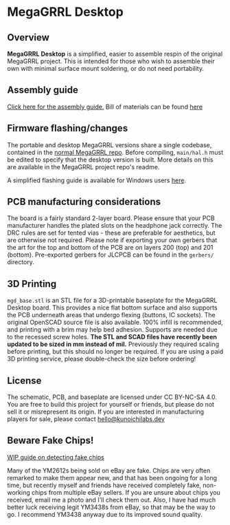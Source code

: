 # MegaGRRL Desktop
## Overview
**MegaGRRL Desktop** is a simplified, easier to assemble respin of the original MegaGRRL project. This is intended for those who wish to assemble their own with minimal surface mount soldering, or do not need portability.
## Assembly guide
[Click here for the assembly guide.](https://git.agiri.ninja/natalie/MegaGRRL_Desktop/wikis/Assembly-guide) Bill of materials can be found [here](https://git.agiri.ninja/natalie/MegaGRRL_Desktop/wikis/BOM)
## Firmware flashing/changes
The portable and desktop MegaGRRL versions share a single codebase, contained in the [normal MegaGRRL repo](https://git.agiri.ninja/natalie/megagrrl). Before compiling, `main/hal.h` must be edited to specify that the desktop version is built. More details on this are available in the MegaGRRL project repo's readme.

A simplified flashing guide is available for Windows users [here](https://git.agiri.ninja/snippets/3).
## PCB manufacturing considerations
The board is a fairly standard 2-layer board. Please ensure that your PCB manufacturer handles the plated slots on the headphone jack correctly. The DRC rules are set for tented vias - these are preferable for aesthetics, but are otherwise not required. Please note if exporting your own gerbers that the art for the top and bottom of the PCB are on layers 200 (top) and 201 (bottom). Pre-exported gerbers for JLCPCB can be found in the `gerbers/` directory.
## 3D Printing
`mgd_base.stl` is an STL file for a 3D-printable baseplate for the MegaGRRL Desktop board. This provides a nice flat bottom surface and also supports the PCB underneath areas that undergo flexing (buttons, IC sockets). The original OpenSCAD source file is also available. 100% infill is recommended, and printing with a brim may help bed adhesion. Supports are needed due to the recessed screw holes. **The STL and SCAD files have recently been updated to be sized in mm instead of mil.** Previously they required scaling before printing, but this should no longer be required. If you are using a paid 3D printing service, please double-check the size before ordering!
## License
The schematic, PCB, and baseplate are licensed under CC BY-NC-SA 4.0. You are free to build this project for yourself or friends, but please do not sell it or misrepresent its origin. If you are interested in manufacturing players for sale, please contact hello@kunoichilabs.dev
## Beware Fake Chips!

[WIP guide on detecting fake chips](https://git.agiri.ninja/natalie/MegaGRRL_Desktop/-/wikis/Identifying-fake-YM2612s)

Many of the YM2612s being sold on eBay are fake. Chips are very often remarked to make them appear new, and that has been ongoing for a long time, but recently myself and friends have received completely fake, non-working chips from multiple eBay sellers. If you are unsure about chips you received, email me a photo and I'll check them out. Also, I have had much better luck receiving legit YM3438s from eBay, so that may be the way to go. I recommend YM3438 anyway due to its improved sound quality.

